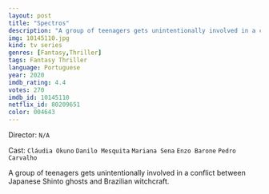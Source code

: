 ```yaml
---
layout: post
title: "Spectros"
description: "A group of teenagers gets unintentionally involved in a conflict between Japanese Shinto ghosts and Brazilian witchcraft..."
img: 10145110.jpg
kind: tv series
genres: [Fantasy,Thriller]
tags: Fantasy Thriller 
language: Portuguese
year: 2020
imdb_rating: 4.4
votes: 270
imdb_id: 10145110
netflix_id: 80209651
color: 004643
---
```

Director: `N/A`  

Cast: `Cláudia Okuno` `Danilo Mesquita` `Mariana Sena` `Enzo Barone` `Pedro Carvalho` 

A group of teenagers gets unintentionally involved in a conflict between Japanese Shinto ghosts and Brazilian witchcraft.